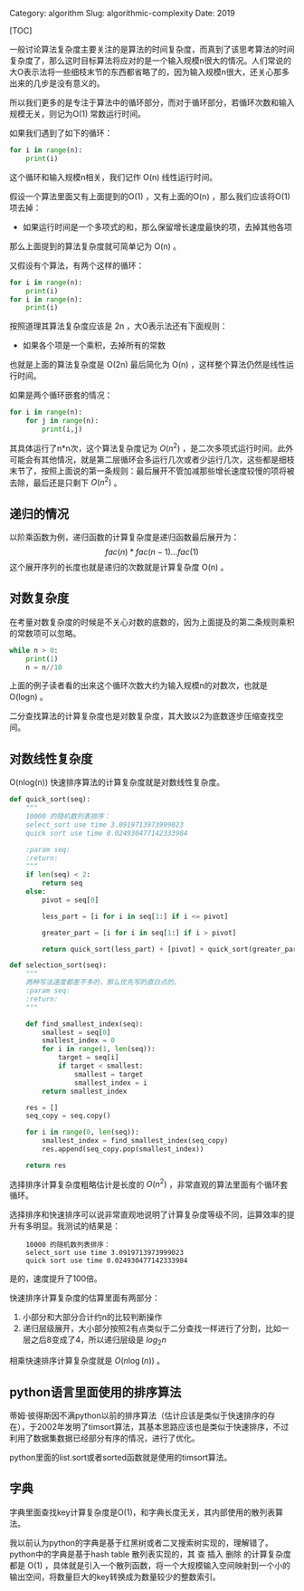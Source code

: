 Category: algorithm
Slug: algorithmic-complexity
Date: 2019

[TOC]

一般讨论算法复杂度主要关注的是算法的时间复杂度，而真到了该思考算法的时间复杂度了，那么这时目标算法将应对的是一个输入规模n很大的情况。人们常说的大O表示法将一些细枝末节的东西都省略了的，因为输入规模n很大，还关心那多出来的几步是没有意义的。

所以我们更多的是专注于算法中的循环部分，而对于循环部分，若循环次数和输入规模无关，则记为O(1) 常数运行时间。

如果我们遇到了如下的循环：

```python
for i in range(n):
    print(i)
```

这个循环和输入规模n相关，我们记作 O(n) 线性运行时间。

假设一个算法里面又有上面提到的O(1) ，又有上面的O(n) ，那么我们应该将O(1) 项去掉：

- 如果运行时间是一个多项式的和，那么保留增长速度最快的项，去掉其他各项

那么上面提到的算法复杂度就可简单记为 O(n) 。

又假设有个算法，有两个这样的循环：

```python
for i in range(n):
    print(i)
for i in range(n):
    print(i)
```

按照道理其算法复杂度应该是 2n ，大O表示法还有下面规则：

- 如果各个项是一个乘积，去掉所有的常数

也就是上面的算法复杂度是 O(2n) 最后简化为 O(n) ，这样整个算法仍然是线性运行时间。

如果是两个循环嵌套的情况：

```python
for i in range(n):
    for j in range(n):
        print(i,j)
```

其具体运行了n*n次，这个算法复杂度记为 $O(n^2)$ ，是二次多项式运行时间。此外可能会有其他情况，就是第二层循环会多运行几次或者少运行几次，这些都是细枝末节了，按照上面说的第一条规则：最后展开不管加减那些增长速度较慢的项将被去除，最后还是只剩下 $O(n^2)$ 。

## 递归的情况

以阶乘函数为例，递归函数的计算复杂度是递归函数最后展开为：
$$
fac(n) * fac(n-1) ... fac(1)
$$
这个展开序列的长度也就是递归的次数就是计算复杂度 O(n) 。

## 对数复杂度

在考量对数复杂度的时候是不关心对数的底数的，因为上面提及的第二条规则乘积的常数项可以忽略。

```python
while n > 0:
    print(1)
    n = n//10
```

上面的例子读者看的出来这个循环次数大约为输入规模n的对数次，也就是 O(logn) 。

二分查找算法的计算复杂度也是对数复杂度，其大致以2为底数逐步压缩查找空间。



## 对数线性复杂度

O(nlog(n)) 快速排序算法的计算复杂度就是对数线性复杂度。

```python
def quick_sort(seq):
    """
    10000 的随机数列表排序：
    select_sort use time 3.0919713973999023
    quick sort use time 0.024930477142333984

    :param seq:
    :return:
    """
    if len(seq) < 2:
        return seq
    else:
        pivot = seq[0]

        less_part = [i for i in seq[1:] if i <= pivot]

        greater_part = [i for i in seq[1:] if i > pivot]

        return quick_sort(less_part) + [pivot] + quick_sort(greater_part)
```

```python
def selection_sort(seq):
    """
    两种写法速度都差不多的，那么优先写的直白点的。
    :param seq:
    :return:
    """

    def find_smallest_index(seq):
        smallest = seq[0]
        smallest_index = 0
        for i in range(1, len(seq)):
            target = seq[i]
            if target < smallest:
                smallest = target
                smallest_index = i
        return smallest_index

    res = []
    seq_copy = seq.copy()

    for i in range(0, len(seq)):
        smallest_index = find_smallest_index(seq_copy)
        res.append(seq_copy.pop(smallest_index))

    return res
```

选择排序计算复杂度粗略估计是长度的 $O(n^2)$ ，非常直观的算法里面有个循环套循环。

选择排序和快速排序可以说非常直观地说明了计算复杂度等级不同，运算效率的提升有多明显。我测试的结果是：

```
    10000 的随机数列表排序：
    select_sort use time 3.0919713973999023
    quick sort use time 0.024930477142333984
```

是的，速度提升了100倍。

快速排序计算复杂度的估算里面有两部分：

1. 小部分和大部分合计约n的比较判断操作
2. 递归层级展开，大小部分按照2有点类似于二分查找一样进行了分割，比如一层之后8变成了4，所以递归层级是 $log_2n$ 

相乘快速排序计算复杂度就是 $O(n\log(n))$ 。





## python语言里面使用的排序算法

蒂姆·彼得斯因不满python以前的排序算法（估计应该是类似于快速排序的存在），于2002年发明了timsort算法，其基本思路应该也是类似于快速排序，不过利用了数据集数据已经部分有序的情况，进行了优化。

python里面的list.sort或者sorted函数就是使用的timsort算法。



## 字典

字典里面查找key计算复杂度是O(1)，和字典长度无关，其内部使用的散列表算法。

我以前认为python的字典是基于红黑树或者二叉搜索树实现的，理解错了。python中的字典是基于hash table 散列表实现的，其 查 插入 删除 的计算复杂度都是 O(1) ，具体就是引入一个散列函数，将一个大规模输入空间映射到一个小的输出空间，将数量巨大的key转换成为数量较少的整数索引。
